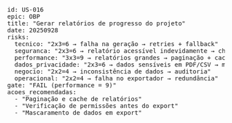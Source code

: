 <pre>
id: US-016
epic: OBP
title: "Gerar relatórios de progresso do projeto"
date: 20250928
risks:
  tecnico: "2x3=6 → falha na geração → retries + fallback"
  seguranca: "2x3=6 → relatório acessível indevidamente → checagem de roles"
  performance: "3x3=9 → relatórios grandes → paginação + cache"
  dados_privacidade: "2x3=6 → dados sensíveis em PDF/CSV → mascaramento"
  negocio: "2x2=4 → inconsistência de dados → auditoria"
  operacional: "2x2=4 → falha no exportador → redundância"
gate: "FAIL (performance = 9)"
acoes_recomendadas:
  - "Paginação e cache de relatórios"
  - "Verificação de permissões antes do export"
  - "Mascaramento de dados em export"
</pre>
